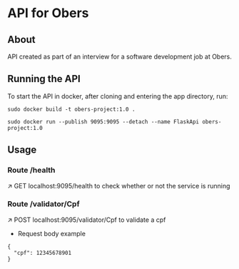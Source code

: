 # API for Obers

## About

API created as part of an interview for a software development job at Obers.

## Running the API

To start the API in docker, after cloning and entering the app directory, run:

```{bash}
sudo docker build -t obers-project:1.0 .

sudo docker run --publish 9095:9095 --detach --name FlaskApi obers-project:1.0
```

## Usage

### Route /health

↗️ GET localhost:9095/health to check whether or not the service is running

### Route /validator/Cpf

↗️ POST localhost:9095/validator/Cpf to validate a cpf

- Request body example

```{JSON}
{
  "cpf": 12345678901
}
```
